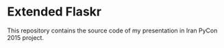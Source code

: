 Extended Flaskr
===============

This repository contains the source code of my presentation in Iran PyCon 2015 project.